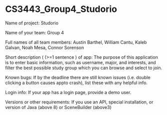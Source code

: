 # CS3443_Group4_Studorio
Name of project: Studorio

Name of your team: Group 4

Full names of all team members: Austin Barthel, William Cantu, Kaleb Galvan, Noah Mesa, Connor Sorenson

Short description ( (>=1 sentence ) of app: The purpose of this application is to enter basic information, such as username, major, and interests, and filter the best possible study group which you can browse and select to join.

Known bugs: If by the deadline there are still known issues (i.e. double clicking a button causes appto crash), list these with any helpful info.

Login info: If your app has a login page, provide a demo user.

Versions or other requirements: If you use an API, special installation, or version of Java (above 8) or SceneBuilder (above3)
